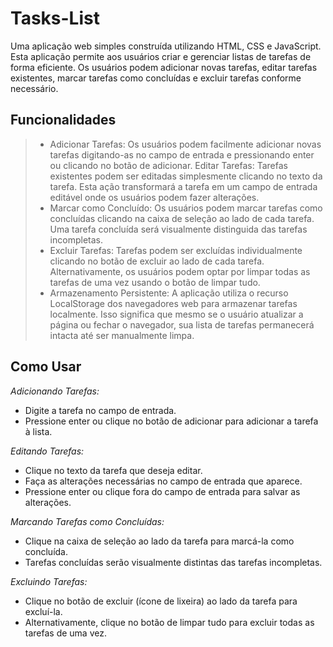 # Tasks-List
Uma aplicação web simples construída utilizando HTML, CSS e JavaScript. Esta aplicação permite aos usuários criar e gerenciar listas de tarefas de forma eficiente. Os usuários podem adicionar novas tarefas, editar tarefas existentes, marcar tarefas como concluídas e excluir tarefas conforme necessário.

## Funcionalidades
>- Adicionar Tarefas: Os usuários podem facilmente adicionar novas tarefas digitando-as no campo de entrada e pressionando enter ou clicando no botão de adicionar.
Editar Tarefas: Tarefas existentes podem ser editadas simplesmente clicando no texto da tarefa. Esta ação transformará a tarefa em um campo de entrada editável onde os usuários podem fazer alterações.
>- Marcar como Concluído: Os usuários podem marcar tarefas como concluídas clicando na caixa de seleção ao lado de cada tarefa. Uma tarefa concluída será visualmente distinguida das tarefas incompletas.
>- Excluir Tarefas: Tarefas podem ser excluídas individualmente clicando no botão de excluir ao lado de cada tarefa. Alternativamente, os usuários podem optar por limpar todas as tarefas de uma vez usando o botão de limpar tudo.
>- Armazenamento Persistente: A aplicação utiliza o recurso LocalStorage dos navegadores web para armazenar tarefas localmente. Isso significa que mesmo se o usuário atualizar a página ou fechar o navegador, sua lista de tarefas permanecerá intacta até ser manualmente limpa.

## Como Usar
*Adicionando Tarefas:*
- Digite a tarefa no campo de entrada.
- Pressione enter ou clique no botão de adicionar para adicionar a tarefa à lista.

*Editando Tarefas:*
- Clique no texto da tarefa que deseja editar.
- Faça as alterações necessárias no campo de entrada que aparece.
- Pressione enter ou clique fora do campo de entrada para salvar as alterações.

*Marcando Tarefas como Concluídas:*
- Clique na caixa de seleção ao lado da tarefa para marcá-la como concluída.
- Tarefas concluídas serão visualmente distintas das tarefas incompletas.

*Excluindo Tarefas:*
- Clique no botão de excluir (ícone de lixeira) ao lado da tarefa para excluí-la.
- Alternativamente, clique no botão de limpar tudo para excluir todas as tarefas de uma vez.
